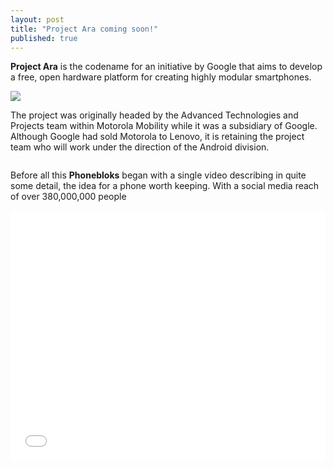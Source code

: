 ```yaml
---
layout: post
title: "Project Ara coming soon!"
published: true
---
```


**Project Ara** is the codename for an initiative by Google that aims to develop a free, open hardware platform for creating highly modular smartphones.

![](http://upload.wikimedia.org/wikipedia/en/7/7d/Project_Ara_scattered_parts.png)

The project was originally headed by the Advanced Technologies and Projects team within Motorola Mobility while it was a subsidiary of Google. Although Google had sold Motorola to Lenovo, it is retaining the project team who will work under the direction of the Android division.

![]()

Before all this **Phonebloks** began with a single video describing in quite some detail, the idea for a phone worth keeping. With a social media reach of over 380,000,000 people



<iframe width="100%" height="400" src="//www.youtube.com/embed/4KmewIC-eV4" frameborder="0" allowfullscreen></iframe>